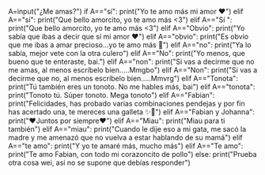 A=input("¿Me amas?")
if A=="sí":
    print("Yo te amo más mi amor ❤️")
elif A=="si":
    print("Que bello amorcito, yo te amo más <3")
elif A=="Sí
":
    print("Que bello amorcito, yo te amo más <3")
elif A=="Obvio":
    print("Yo sabía que ibas a decir que sí mi amor ❤️")
elif A=="obvio":
    print("Es obvio que me ibas a amar precioso...yo te amo más 💋")
elif A=="no":
    print("Ya lo sabía, mejor vete con la otra culero")
elif A=="No":
    print("Yo menos, que bueno que te enteraste, bai.")
elif A=="non":
    print("Si vas a decirme que no me amas, al menos escríbelo bien.....Mmgbo")
elif A=="Non":
    print("Si vas a decirme que no, al menos escríbelo bien.....Mmvrg")
elif A=="Tonota":
    print("Tú también eres un tonoto. No me hables más, bai")
elif A=="tonota":
    print("Tonoto tú. Súper tonoto. Mega tonoto")
elif A=="Fabian":
    print("Felicidades, has probado varias combinaciones pendejas y por fin has acertado una, te mereces una galleta ✨🍪")
elif A=="Fabian y Johanna":
    print("❤️️Juntos por siempre❤️")
elif A=="Miau":
    print("Miau para ti también")
elif A=="miau":
    print("Cuando le dije eso a mi gata, me sacó la madre y me amenazó que no vuelva a estar hablando de su mamá")
elif A=="te amo":
    print("Y yo te amaré más, mucho más")
elif A=="Te amo":
    print("Te amo Fabian, con todo mi corazoncito de pollo")
else:
    print("Prueba otra cosa wei, así no se supone que debías responder")
